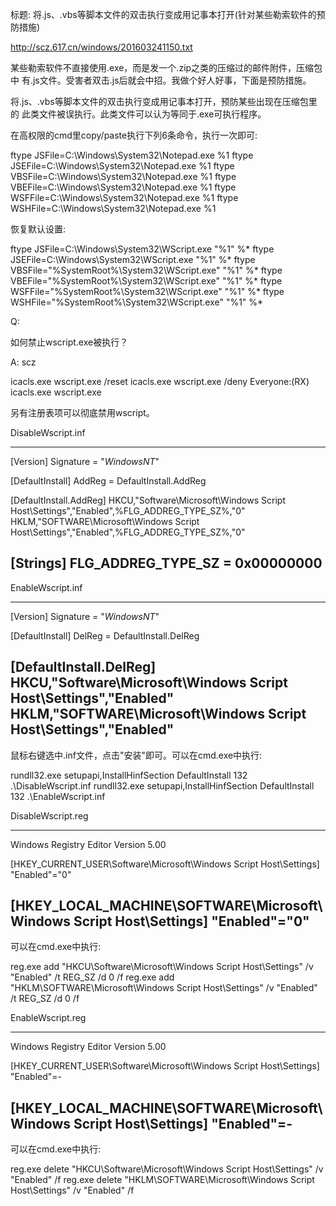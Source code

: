 标题: 将.js、.vbs等脚本文件的双击执行变成用记事本打开(针对某些勒索软件的预防措施)

http://scz.617.cn/windows/201603241150.txt

某些勒索软件不直接使用.exe，而是发一个.zip之类的压缩过的邮件附件，压缩包中
有.js文件。受害者双击.js后就会中招。我做个好人好事，下面是预防措施。

将.js、.vbs等脚本文件的双击执行变成用记事本打开，预防某些出现在压缩包里的
此类文件被误执行。此类文件可以认为等同于.exe可执行程序。

在高权限的cmd里copy/paste执行下列6条命令，执行一次即可:

ftype JSFile=C:\Windows\System32\Notepad.exe %1
ftype JSEFile=C:\Windows\System32\Notepad.exe %1
ftype VBSFile=C:\Windows\System32\Notepad.exe %1
ftype VBEFile=C:\Windows\System32\Notepad.exe %1
ftype WSFFile=C:\Windows\System32\Notepad.exe %1
ftype WSHFile=C:\Windows\System32\Notepad.exe %1

恢复默认设置:

ftype JSFile=C:\Windows\System32\WScript.exe "%1" %*
ftype JSEFile=C:\Windows\System32\WScript.exe "%1" %*
ftype VBSFile="%SystemRoot%\System32\WScript.exe" "%1" %*
ftype VBEFile="%SystemRoot%\System32\WScript.exe" "%1" %*
ftype WSFFile="%SystemRoot%\System32\WScript.exe" "%1" %*
ftype WSHFile="%SystemRoot%\System32\WScript.exe" "%1" %*

Q:

如何禁止wscript.exe被执行？

A: scz

icacls.exe wscript.exe /reset
icacls.exe wscript.exe /deny Everyone:(RX)
icacls.exe wscript.exe

另有注册表项可以彻底禁用wscript。

DisableWscript.inf

--------------------------------------------------------------------------
[Version]
Signature           = "$Windows NT$"

[DefaultInstall]
AddReg              = DefaultInstall.AddReg

[DefaultInstall.AddReg]
HKCU,"Software\Microsoft\Windows Script Host\Settings","Enabled",%FLG_ADDREG_TYPE_SZ%,"0"
HKLM,"SOFTWARE\Microsoft\Windows Script Host\Settings","Enabled",%FLG_ADDREG_TYPE_SZ%,"0"

[Strings]
FLG_ADDREG_TYPE_SZ  = 0x00000000
--------------------------------------------------------------------------

EnableWscript.inf

--------------------------------------------------------------------------
[Version]
Signature   = "$Windows NT$"

[DefaultInstall]
DelReg      = DefaultInstall.DelReg

[DefaultInstall.DelReg]
HKCU,"Software\Microsoft\Windows Script Host\Settings","Enabled"
HKLM,"SOFTWARE\Microsoft\Windows Script Host\Settings","Enabled"
--------------------------------------------------------------------------

鼠标右键选中.inf文件，点击"安装"即可。可以在cmd.exe中执行:

rundll32.exe setupapi,InstallHinfSection DefaultInstall 132 .\DisableWscript.inf
rundll32.exe setupapi,InstallHinfSection DefaultInstall 132 .\EnableWscript.inf

DisableWscript.reg

--------------------------------------------------------------------------
Windows Registry Editor Version 5.00

[HKEY_CURRENT_USER\Software\Microsoft\Windows Script Host\Settings]
"Enabled"="0"

[HKEY_LOCAL_MACHINE\SOFTWARE\Microsoft\Windows Script Host\Settings]
"Enabled"="0"
--------------------------------------------------------------------------

可以在cmd.exe中执行:

reg.exe add "HKCU\Software\Microsoft\Windows Script Host\Settings" /v "Enabled" /t REG_SZ /d 0 /f
reg.exe add "HKLM\SOFTWARE\Microsoft\Windows Script Host\Settings" /v "Enabled" /t REG_SZ /d 0 /f

EnableWscript.reg

--------------------------------------------------------------------------
Windows Registry Editor Version 5.00

[HKEY_CURRENT_USER\Software\Microsoft\Windows Script Host\Settings]
"Enabled"=-

[HKEY_LOCAL_MACHINE\SOFTWARE\Microsoft\Windows Script Host\Settings]
"Enabled"=-
--------------------------------------------------------------------------

可以在cmd.exe中执行:

reg.exe delete "HKCU\Software\Microsoft\Windows Script Host\Settings" /v "Enabled" /f
reg.exe delete "HKLM\SOFTWARE\Microsoft\Windows Script Host\Settings" /v "Enabled" /f